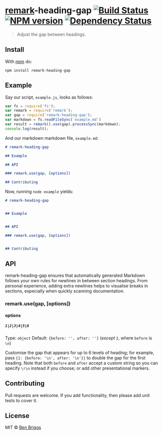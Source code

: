 # [remark]-heading-gap [![Build Status](https://travis-ci.org/ben-eb/remark-heading-gap.svg?branch=master)][ci] [![NPM version](https://badge.fury.io/js/remark-heading-gap.svg)][npm] [![Dependency Status](https://gemnasium.com/ben-eb/remark-heading-gap.svg)][deps]

> Adjust the gap between headings.


## Install

With [npm](https://npmjs.org/package/remark-heading-gap) do:

```
npm install remark-heading-gap
```


## Example

Say our script, `example.js`, looks as follows:

```javascript
var fs = require('fs');
var remark = require('remark');
var gap = require('remark-heading-gap');
var markdown = fs.readFileSync('example.md')
var result = remark().use(gap).processSync(markdown);
console.log(result);
```

And our markdown markdown file, `example.md`:

```markdown
# remark-heading-gap

## Example

## API

### remark.use(gap, [options])

## Contributing
```

Now, running `node example` yields:

```markdown
# remark-heading-gap


## Example


## API

### remark.use(gap, [options])


## Contributing
```


## API

remark-heading-gap ensures that automatically generated Markdown follows your
own rules for newlines in between section headings. From personal experience,
adding extra newlines helps to visualise breaks in sections, especially when
quickly scanning documentation.

### remark.use(gap, [options])

#### options

##### `1|2|3|4|5|6`

Type: `object`
Default: `{before: '', after: ''}` (_except_ `2`, where `before` is `\n`)

Customise the gap that appears for up to 6 levels of heading; for example,
pass `{1: {before: '\n', after: '\n'}}` to double the gap for the first heading.
Note that both `before` and `after` accept a custom string so you can specify
`\r\n` instead if you choose; or add other presentational markers.


## Contributing

Pull requests are welcome. If you add functionality, then please add unit tests
to cover it.


## License

MIT © [Ben Briggs](http://beneb.info)

[ci]: https://travis-ci.org/ben-eb/remark-heading-gap

[deps]: https://gemnasium.com/ben-eb/remark-heading-gap

[npm]: http://badge.fury.io/js/remark-heading-gap

[remark]: https://github.com/wooorm/remark
